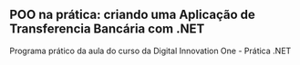 ## POO na prática: criando uma Aplicação de Transferencia Bancária com .NET

Programa prático da aula do curso da Digital Innovation One - Prática .NET


